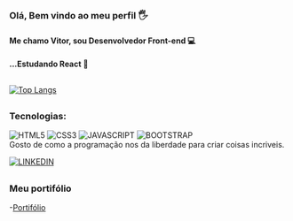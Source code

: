 ### Olá, Bem vindo ao meu perfil 🖐️
#### Me chamo Vitor, sou Desenvolvedor Front-end 💻
#### ...Estudando React 📘
##
[![Top Langs](https://github-readme-stats.vercel.app/api/top-langs/?username=viteydev&layout=default&custom_title=Linguagens_Mais_Usadas&theme=github_dark)](https://github.com/viteydev)
##
### Tecnologias:
<div style="display:inline-block;"<br/>
 <img src="https://img.shields.io/badge/HTML5-E34F26?style=for-the-badge&logo=html5&logoColor=white" alt="HTML5"/>
 <img src="https://img.shields.io/badge/CSS3-1572B6?style=for-the-badge&logo=css3&logoColor=white" alt="CSS3"/>
 <img src="https://img.shields.io/badge/JavaScript-F7DF1E?style=for-the-badge&logo=javascript&logoColor=black" alt="JAVASCRIPT"/>
 <img src="https://img.shields.io/badge/Bootstrap-563D7C?style=for-the-badge&logo=bootstrap&logoColor=white" alt="BOOTSTRAP"/>
</div><br/>
  Gosto de como a programação nos da liberdade para criar coisas incriveis.
  
<a href="https://www.linkedin.com/in/vitor-lemos-1a61b3238"><img src="https://img.shields.io/badge/LinkedIn-0077B5?style=for-the-badge&logo=linkedin&logoColor=white" alt="LINKEDIN"/></a>

##

### Meu portifólio
-[Portifólio](https://viteydev.github.io/portifolio/)

